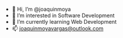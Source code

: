 - 👋 Hi, I’m @joaquinmoya
- 👀 I’m interested in Software Development
- 🌱 I’m currently learning Web Development
- 📫 joaquinmoyavargas@outlook.com

